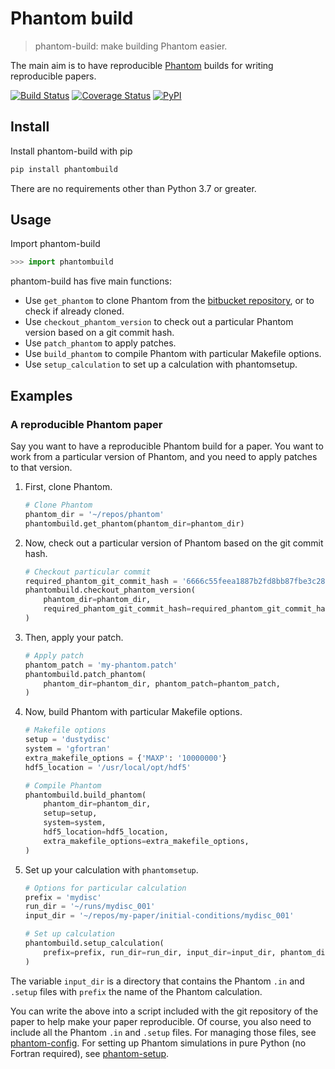 Phantom build
=============

> phantom-build: make building Phantom easier.

The main aim is to have reproducible [Phantom](https://phantomsph.bitbucket.io/) builds for writing reproducible papers.

[![Build Status](https://travis-ci.org/dmentipl/phantom-build.svg?branch=master)](https://travis-ci.org/dmentipl/phantom-build)
[![Coverage Status](https://coveralls.io/repos/github/dmentipl/phantom-build/badge.svg?branch=master)](https://coveralls.io/github/dmentipl/phantom-build?branch=master)
[![PyPI](https://img.shields.io/pypi/v/phantombuild)](https://pypi.org/project/phantombuild/)

Install
-------

Install phantom-build with pip

```bash
pip install phantombuild
```

There are no requirements other than Python 3.7 or greater.

Usage
-----

Import phantom-build

```python
>>> import phantombuild
```

phantom-build has five main functions:

- Use `get_phantom` to clone Phantom from the [bitbucket repository](https://bitbucket.org/danielprice/phantom), or to check if already cloned.
- Use `checkout_phantom_version` to check out a particular Phantom version based on a git commit hash.
- Use `patch_phantom` to apply patches.
- Use `build_phantom` to compile Phantom with particular Makefile options.
- Use `setup_calculation` to set up a calculation with phantomsetup.

Examples
--------

### A reproducible Phantom paper

Say you want to have a reproducible Phantom build for a paper. You want to work from a particular version of Phantom, and you need to apply patches to that version.

1. First, clone Phantom.

    ```python
    # Clone Phantom
    phantom_dir = '~/repos/phantom'
    phantombuild.get_phantom(phantom_dir=phantom_dir)
    ```

2. Now, check out a particular version of Phantom based on the git commit hash.

    ```python
    # Checkout particular commit
    required_phantom_git_commit_hash = '6666c55feea1887b2fd8bb87fbe3c2878ba54ed7'
    phantombuild.checkout_phantom_version(
        phantom_dir=phantom_dir,
        required_phantom_git_commit_hash=required_phantom_git_commit_hash,
    )
    ```

3. Then, apply your patch.

    ```python
    # Apply patch
    phantom_patch = 'my-phantom.patch'
    phantombuild.patch_phantom(
        phantom_dir=phantom_dir, phantom_patch=phantom_patch,
    )
    ```

4. Now, build Phantom with particular Makefile options.

    ```python
    # Makefile options
    setup = 'dustydisc'
    system = 'gfortran'
    extra_makefile_options = {'MAXP': '10000000'}
    hdf5_location = '/usr/local/opt/hdf5'

    # Compile Phantom
    phantombuild.build_phantom(
        phantom_dir=phantom_dir,
        setup=setup,
        system=system,
        hdf5_location=hdf5_location,
        extra_makefile_options=extra_makefile_options,
    )
    ```

5. Set up your calculation with `phantomsetup`.

    ```python
    # Options for particular calculation
    prefix = 'mydisc'
    run_dir = '~/runs/mydisc_001'
    input_dir = '~/repos/my-paper/initial-conditions/mydisc_001'

    # Set up calculation
    phantombuild.setup_calculation(
        prefix=prefix, run_dir=run_dir, input_dir=input_dir, phantom_dir=phantom_dir
    )
    ```

The variable `input_dir` is a directory that contains the Phantom `.in` and
`.setup` files with `prefix` the name of the Phantom calculation.

You can write the above into a script included with the git repository of the paper to help make your paper reproducible. Of course, you also need to include all the Phantom `.in` and `.setup` files. For managing those files, see [phantom-config](https://github.com/dmentipl/phantom-config). For setting up Phantom simulations in pure Python (no Fortran required), see [phantom-setup](https://github.com/dmentipl/phantom-setup).

